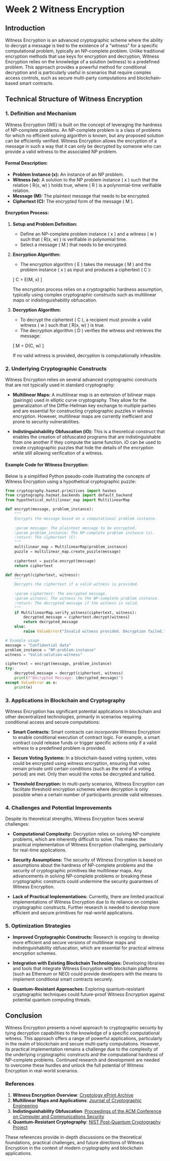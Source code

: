 # Week 2 Witness Encryption

## Introduction

Witness Encryption is an advanced cryptographic scheme where the ability to decrypt a message is tied to the existence of a "witness" for a specific computational problem, typically an NP-complete problem. Unlike traditional encryption methods that use keys for encryption and decryption, Witness Encryption relies on the knowledge of a solution (witness) to a predefined problem. This approach provides a powerful method for conditional decryption and is particularly useful in scenarios that require complex access controls, such as secure multi-party computations and blockchain-based smart contracts.

## Technical Structure of Witness Encryption

### 1. **Definition and Mechanism**

Witness Encryption (WE) is built on the concept of leveraging the hardness of NP-complete problems. An NP-complete problem is a class of problems for which no efficient solving algorithm is known, but any proposed solution can be efficiently verified. Witness Encryption allows the encryption of a message in such a way that it can only be decrypted by someone who can provide a valid witness to the associated NP problem.

#### **Formal Description:**

- **Problem Instance (x):** An instance of an NP problem.
- **Witness (w):** A solution to the NP problem instance \( x \) such that the relation \( R(x, w) \) holds true, where \( R \) is a polynomial-time verifiable relation.
- **Message (M):** The plaintext message that needs to be encrypted.
- **Ciphertext (C):** The encrypted form of the message \( M \).

#### **Encryption Process:**

1. **Setup and Problem Definition:**
   - Define an NP-complete problem instance \( x \) and a witness \( w \) such that \( R(x, w) \) is verifiable in polynomial time.
   - Select a message \( M \) that needs to be encrypted.

2. **Encryption Algorithm:**
   - The encryption algorithm \( E \) takes the message \( M \) and the problem instance \( x \) as input and produces a ciphertext \( C \):
   
   \[
   C = E(M, x)
   \]

   The encryption process relies on a cryptographic hardness assumption, typically using complex cryptographic constructs such as multilinear maps or indistinguishability obfuscation.

3. **Decryption Algorithm:**
   - To decrypt the ciphertext \( C \), a recipient must provide a valid witness \( w \) such that \( R(x, w) \) is true.
   - The decryption algorithm \( D \) verifies the witness and retrieves the message:

   \[
   M = D(C, w)
   \]

   If no valid witness is provided, decryption is computationally infeasible.

### 2. **Underlying Cryptographic Constructs**

Witness Encryption relies on several advanced cryptographic constructs that are not typically used in standard cryptography:

- **Multilinear Maps:** A multilinear map is an extension of bilinear maps (pairings) used in elliptic curve cryptography. They allow for the generalization of the Diffie-Hellman key exchange to multiple parties and are essential for constructing cryptographic puzzles in witness encryption. However, multilinear maps are currently inefficient and prone to security vulnerabilities.
  
- **Indistinguishability Obfuscation (iO):** This is a theoretical construct that enables the creation of obfuscated programs that are indistinguishable from one another if they compute the same function. iO can be used to create cryptographic puzzles that hide the details of the encryption while still allowing verification of a witness.

#### **Example Code for Witness Encryption:**

Below is a simplified Python pseudo-code illustrating the concepts of Witness Encryption using a hypothetical cryptographic puzzle:

```python
from cryptography.hazmat.primitives import hashes
from cryptography.hazmat.backends import default_backend
from hypothetical_multilinear_map import MultilinearMap

def encrypt(message, problem_instance):
    """
    Encrypts the message based on a computational problem instance.
    
    :param message: The plaintext message to be encrypted.
    :param problem_instance: The NP-complete problem instance (x).
    :return: The ciphertext (C).
    """
    multilinear_map = MultilinearMap(problem_instance)
    puzzle = multilinear_map.create_puzzle(message)
    
    ciphertext = puzzle.encrypt(message)
    return ciphertext

def decrypt(ciphertext, witness):
    """
    Decrypts the ciphertext if a valid witness is provided.
    
    :param ciphertext: The encrypted message.
    :param witness: The witness to the NP-complete problem instance.
    :return: The decrypted message if the witness is valid.
    """
    if MultilinearMap.verify_witness(ciphertext, witness):
        decrypted_message = ciphertext.decrypt(witness)
        return decrypted_message
    else:
        raise ValueError("Invalid witness provided. Decryption failed.")

# Example usage
message = "Confidential data"
problem_instance = "NP-problem-instance"
witness = "Valid-solution-witness"

ciphertext = encrypt(message, problem_instance)
try:
    decrypted_message = decrypt(ciphertext, witness)
    print(f"Decrypted Message: {decrypted_message}")
except ValueError as e:
    print(e)
```

### 3. **Applications in Blockchain and Cryptography**

Witness Encryption has significant potential applications in blockchain and other decentralized technologies, primarily in scenarios requiring conditional access and secure computations:

- **Smart Contracts:** Smart contracts can incorporate Witness Encryption to enable conditional execution of contract logic. For example, a smart contract could release funds or trigger specific actions only if a valid witness to a predefined problem is provided.
  
- **Secure Voting Systems:** In a blockchain-based voting system, votes could be encrypted using witness encryption, ensuring that votes remain private until certain conditions (such as the end of a voting period) are met. Only then would the votes be decrypted and tallied.
  
- **Threshold Encryption:** In multi-party scenarios, Witness Encryption can facilitate threshold encryption schemes where decryption is only possible when a certain number of participants provide valid witnesses.

### 4. **Challenges and Potential Improvements**

Despite its theoretical strengths, Witness Encryption faces several challenges:

- **Computational Complexity:** Decryption relies on solving NP-complete problems, which are inherently difficult to solve. This makes the practical implementation of Witness Encryption challenging, particularly for real-time applications.
  
- **Security Assumptions:** The security of Witness Encryption is based on assumptions about the hardness of NP-complete problems and the security of cryptographic primitives like multilinear maps. Any advancements in solving NP-complete problems or breaking these cryptographic constructs could undermine the security guarantees of Witness Encryption.
  
- **Lack of Practical Implementations:** Currently, there are limited practical implementations of Witness Encryption due to its reliance on complex cryptographic constructs. Further research is needed to develop more efficient and secure primitives for real-world applications.

### 5. **Optimization Strategies**

- **Improved Cryptographic Constructs:** Research is ongoing to develop more efficient and secure versions of multilinear maps and indistinguishability obfuscation, which are essential for practical witness encryption schemes.
  
- **Integration with Existing Blockchain Technologies:** Developing libraries and tools that integrate Witness Encryption with blockchain platforms (such as Ethereum or NEO) could provide developers with the means to implement conditional smart contracts securely.
  
- **Quantum-Resistant Approaches:** Exploring quantum-resistant cryptographic techniques could future-proof Witness Encryption against potential quantum computing threats.

## Conclusion

Witness Encryption presents a novel approach to cryptographic security by tying decryption capabilities to the knowledge of a specific computational witness. This approach offers a range of powerful applications, particularly in the realm of blockchain and secure multi-party computations. However, its practical implementation remains a challenge due to the complexity of the underlying cryptographic constructs and the computational hardness of NP-complete problems. Continued research and development are needed to overcome these hurdles and unlock the full potential of Witness Encryption in real-world scenarios.

### References

1. **Witness Encryption Overview**: [Cryptology ePrint Archive](https://eprint.iacr.org/)
2. **Multilinear Maps and Applications**: [Journal of Cryptographic Engineering](https://link.springer.com/journal/13389)
3. **Indistinguishability Obfuscation**: [Proceedings of the ACM Conference on Computer and Communications Security](https://dl.acm.org/doi/proceedings/10.1145/series.ccs)
4. **Quantum-Resistant Cryptography**: [NIST Post-Quantum Cryptography Project](https://csrc.nist.gov/Projects/post-quantum-cryptography)

These references provide in-depth discussions on the theoretical foundations, practical challenges, and future directions of Witness Encryption in the context of modern cryptography and blockchain applications.
